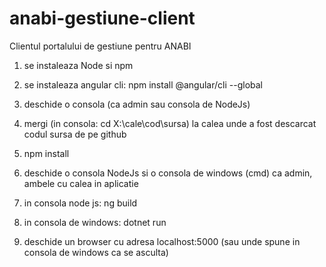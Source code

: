 # anabi-gestiune-client
Clientul portalului de gestiune pentru ANABI


1. se instaleaza Node si npm
2. se instaleaza angular cli: npm install @angular/cli --global
3. deschide o consola (ca admin sau consola de NodeJs)
4. mergi (in consola: cd X:\cale\cod\sursa) la calea unde a fost descarcat codul sursa de pe github
5. npm install


1. deschide o consola NodeJs si o consola de windows (cmd) ca admin, ambele cu calea in aplicatie
2. in consola node js: ng build
3. in consola de windows: dotnet run
4. deschide un browser cu adresa localhost:5000 (sau unde spune in consola de windows ca se asculta)


